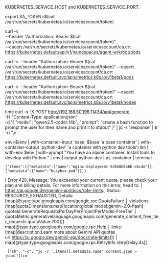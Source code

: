 KUBERNETES_SERVICE_HOST and KUBERNETES_SERVICE_PORT. 



export SA_TOKEN=$(cat /var/run/secrets/kubernetes.io/serviceaccount/token)

curl -v \
  --header "Authorization: Bearer $(cat /var/run/secrets/kubernetes.io/serviceaccount/token)" \
  --cacert /var/run/secrets/kubernetes.io/serviceaccount/ca.crt \
  https://kubernetes.default/api/v1/namespaces/agent-wrkroot/pods

curl -v   --header "Authorization: Bearer $(cat /var/run/secrets/kubernetes.io/serviceaccount/token)"   --cacert /var/run/secrets/kubernetes.io/serviceaccount/ca.crt  https://kubernetes.default.svc/apis/metrics.k8s.io/v1beta1/pods
  
curl -v   --header "Authorization: Bearer $(cat /var/run/secrets/kubernetes.io/serviceaccount/token)"   --cacert /var/run/secrets/kubernetes.io/serviceaccount/ca.crt  https://kubernetes.default.svc/apis/metrics.k8s.io/v1beta1/nodes
  

time curl -s -X POST http://192.168.50.196:11434/api/generate \
  -H "Content-Type: application/json" \
  -d '{
    "model": "qwen2.5-coder:14b",
    "prompt": "create a bash function to prompt the user for their name and print it to stdout"
  }' | jq -r '.response' | tr -d '\n'




env=$(env | with-container-input 'base' $base 'a base container' | with-container-output 'python-dev' 'a container with python dev tools')
llm | with-env $env | with-prompt "You have an alpine container. Install tools to develop with Python." | env | output python-dev | as-container | terminal



`{"items":[{"metadata":{"name":"nginx-deployment-5d5b6b6b6b-abcde"}},{"metadata":{"name":"busybox-pod"}}]}`


 ! Error 429, Message: You exceeded your current quota, please check your plan and billing details. For more information on this error, head to:
    │   https://ai.google.dev/gemini-api/docs/rate-limits., Status: RESOURCE_EXHAUSTED, Details: [map[@type:type.googleapis.com/google.rpc.QuotaFailure
    │   violations:[map[quotaDimensions:map[location:global model:gemini-2.0-flash] quotaId:GenerateRequestsPerDayPerProjectPerModel-FreeTier
    │   quotaMetric:generativelanguage.googleapis.com/generate_content_free_tier_requests quotaValue:200]]] map[@type:type.googleapis.com/google.rpc.Help
    │   links:[map[description:Learn more about Gemini API quotas url:https://ai.google.dev/gemini-api/docs/rate-limits]]]
    │   map[@type:type.googleapis.com/google.rpc.RetryInfo retryDelay:4s]]


     ["sh", "-c", "jq -r '.items[].metadata.name' content.json > jqout"])co